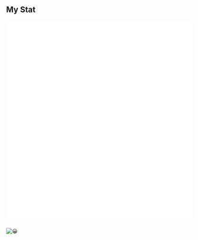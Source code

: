 ## My Stat
![My metrics](github-metrics.svg)
  
![😀](https://komarev.com/ghpvc/?username=un-ro&color=e01028&style=plastic&label=🌍)
